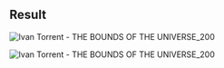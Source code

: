 
## Result


![Ivan Torrent - THE BOUNDS OF THE UNIVERSE_200](https://user-images.githubusercontent.com/59181775/80721741-dd754d80-8afe-11ea-81c1-1f8cd566c35e.png)





![Ivan Torrent - THE BOUNDS OF THE UNIVERSE_200](https://user-images.githubusercontent.com/59181775/80721392-72c41200-8afe-11ea-8474-f74cd1ceda25.png)
